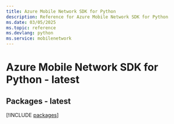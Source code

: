 ```yaml
---
title: Azure Mobile Network SDK for Python
description: Reference for Azure Mobile Network SDK for Python
ms.date: 03/05/2025
ms.topic: reference
ms.devlang: python
ms.service: mobilenetwork
---
```

# Azure Mobile Network SDK for Python - latest
## Packages - latest
[!INCLUDE [packages](mobile-network-index.md)]